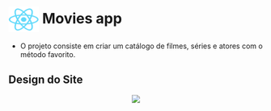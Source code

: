 <div className="Movies-app">
  <h1>
    <img align="center" alt="react" height="50" width="60" src="https://github.com/devicons/devicon/blob/master/icons/react/react-original.svg"/>
    Movies app
  </h1>
</div>

- O projeto consiste em criar um catálogo de filmes, séries e atores com o método favorito.

## Design do Site
<div align="center">
  <img height="600em" src="https://user-images.githubusercontent.com/89430801/175827450-5e242366-5f23-4d83-bef0-e5c63288d125.svg"/>
</div>
